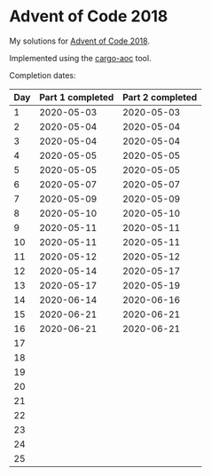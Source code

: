 # Advent of Code 2018

My solutions for [Advent of Code 2018](https://adventofcode.com/2018).

Implemented using the [cargo-aoc](https://github.com/gobanos/cargo-aoc) tool.

Completion dates:

| Day   | Part 1 completed  | Part 2 completed  |
|-------|-------------------|-------------------|
| 1     | 2020-05-03        | 2020-05-03        |
| 2     | 2020-05-04        | 2020-05-04        |
| 3     | 2020-05-04        | 2020-05-04        |
| 4     | 2020-05-05        | 2020-05-05        |
| 5     | 2020-05-05        | 2020-05-05        |
| 6     | 2020-05-07        | 2020-05-07        |
| 7     | 2020-05-09        | 2020-05-09        |
| 8     | 2020-05-10        | 2020-05-10        |
| 9     | 2020-05-11        | 2020-05-11        |
| 10    | 2020-05-11        | 2020-05-11        |
| 11    | 2020-05-12        | 2020-05-12        |
| 12    | 2020-05-14        | 2020-05-17        |
| 13    | 2020-05-17        | 2020-05-19        |
| 14    | 2020-06-14        | 2020-06-16        |
| 15    | 2020-06-21        | 2020-06-21        |
| 16    | 2020-06-21        | 2020-06-21        |
| 17    |                   |                   |
| 18    |                   |                   |
| 19    |                   |                   |
| 20    |                   |                   |
| 21    |                   |                   |
| 22    |                   |                   |
| 23    |                   |                   |
| 24    |                   |                   |
| 25    |                   |                   |


